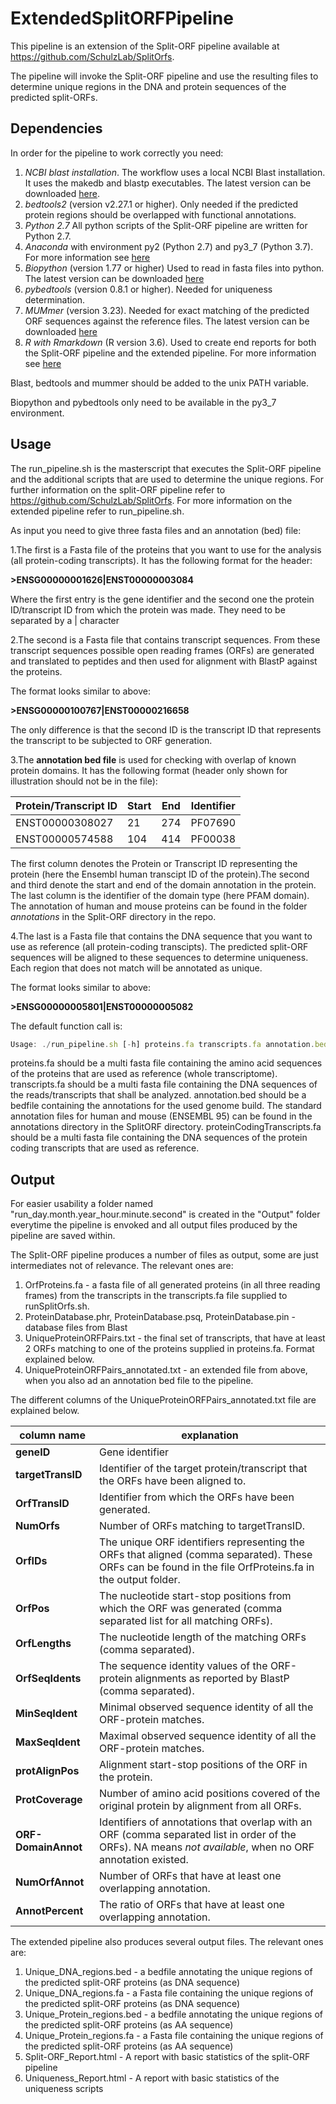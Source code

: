 # ExtendedSplitORFPipeline
This pipeline is an extension of the Split-ORF pipeline available at https://github.com/SchulzLab/SplitOrfs.

The pipeline will invoke the Split-ORF pipeline and use the resulting files to determine unique regions in the DNA and protein sequences of the predicted split-ORFs.

## Dependencies
In order for the pipeline to work correctly you need:


1) *NCBI blast installation*. The workflow uses a local NCBI Blast installation. It uses the makedb and blastp executables. The latest version can be downloaded [here](https://blast.ncbi.nlm.nih.gov/Blast.cgi).
2) *bedtools2* (version v2.27.1 or higher). Only needed if the predicted protein regions should be overlapped with functional annotations.
3) *Python 2.7* All python scripts of the Split-ORF pipeline are written for Python 2.7.
4) *Anaconda* with environment py2 (Python 2.7) and py3_7 (Python 3.7). For more information see [here](https://docs.anaconda.com/anaconda/install/)
5) *Biopython* (version 1.77 or higher) Used to read in fasta files into python. The latest version can be downloaded [here](https://biopython.org/wiki/Download.)
6) *pybedtools* (version 0.8.1 or higher). Needed for uniqueness determination.
7) *MUMmer* (version 3.23). Needed for exact matching of the predicted ORF sequences against the reference files. The latest version can be downloaded [here](http://mummer.sourceforge.net/)
8) *R with Rmarkdown* (R version 3.6). Used to create end reports for both the Split-ORF pipeline and the extended pipeline. For more information see [here](https://www.r-project.org/)


Blast, bedtools and mummer should be added to the unix PATH variable.

Biopython and pybedtools only need to be available in the py3_7 environment.

## Usage
The run_pipeline.sh is the masterscript that executes the Split-ORF pipeline and the additional scripts that are used to determine the unique regions.
For further information on the split-ORF pipeline refer to https://github.com/SchulzLab/SplitOrfs.
For more information on the extended pipeline refer to run_pipeline.sh.

As input you need to give three fasta files and an annotation (bed) file:

1.The first is a Fasta file of the proteins that you want to use for the analysis (all protein-coding transcripts). It has the following format for the header: 

**>ENSG00000001626|ENST00000003084**

Where the first entry is the gene identifier and the second one the protein ID/transcript ID from which the protein was made. They need to be separated by a | character

2.The second is a Fasta file that contains transcript sequences. From these transcript sequences possible open reading frames (ORFs) are generated and translated to peptides and then used for alignment with BlastP against the proteins.

The format looks similar to above:

**>ENSG00000100767|ENST00000216658**

The only difference is that the second ID is the transcript ID that represents the transcript to be subjected to ORF generation.

3.The **annotation bed file** is used for checking with overlap of known protein domains. It has the following format (header only shown for illustration should not be in the file):

|Protein/Transcript ID   | Start   | End   | Identifier  |
|---|---|---|---|
|ENST00000308027| 21  |    274  |   PF07690|
|ENST00000574588|104 |    414   |  PF00038|

The first column denotes the Protein or Transcript ID representing the protein (here the Ensembl human transcipt ID of the protein).The second and third denote the start and end of the domain annotation in the protein. The last column is the identifier of the domain type (here PFAM domain). The annotation of human and mouse proteins can be found in the folder *annotations* in the Split-ORF directory in the repo.

4.The last is a Fasta file that contains the DNA sequence that you want to use as reference (all protein-coding transcipts). The predicted split-ORF sequences will be aligned to these sequences to determine uniqueness. Each region that does not match will be annotated as unique.

The format looks similar to above:

**>ENSG00000005801|ENST00000005082**

The default function call is:

```javascript
Usage: ./run_pipeline.sh [-h] proteins.fa transcripts.fa annotation.bed proteincodingtranscripts.fa
```

proteins.fa 			should be a multi fasta file containing the amino acid sequences of the proteins that are used as reference (whole transcriptome).
transcripts.fa 			should be a multi fasta file containing the DNA sequences of the reads/transcripts that shall be analyzed.
annotation.bed 			should be a bedfile containing the annotations for the used genome build.
				The standard annotation files for human and mouse (ENSEMBL 95) can be found in the annotations directory in the SplitORF directory.
proteinCodingTranscripts.fa 	should be a multi fasta file containing the DNA sequences of the protein coding transcripts that are used as reference.

## Output
For easier usability a folder named "run_day.month.year_hour.minute.second" is created in the "Output" folder everytime the pipeline is envoked and all output files produced by the pipeline are saved within.

The Split-ORF pipeline produces a number of files as output, some are just intermediates not of relevance. The relevant ones are:

1. OrfProteins.fa -  a fasta file of all generated proteins (in all three reading frames) from the transcripts in the transcripts.fa file supplied to runSplitOrfs.sh.
2. ProteinDatabase.phr, ProteinDatabase.psq, ProteinDatabase.pin - database files from Blast
3. UniqueProteinORFPairs.txt - the final set of transcripts, that have at least 2 ORFs matching to one of the proteins supplied in proteins.fa. Format explained below.
4. UniqueProteinORFPairs_annotated.txt - an extended file from above, when you also ad an annotation bed file to the pipeline.

The different columns of the UniqueProteinORFPairs_annotated.txt file are explained below.

|column name|explanation|
|---|---|
|**geneID** | Gene identifier|
|**targetTransID** | Identifier of the target protein/transcript that the ORFs have been aligned to.|
|**OrfTransID** | Identifier from which the ORFs have been generated.|
|**NumOrfs** | Number of ORFs matching to targetTransID.|
|**OrfIDs** | The unique ORF identifiers representing the ORFs that aligned (comma separated). These ORFs can be found in the file OrfProteins.fa in the output folder.|
|**OrfPos**| The nucleotide start-stop positions from which the ORF was generated (comma separated list for all matching ORFs).|
|**OrfLengths** | The nucleotide length of the matching ORFs (comma separated).|
|**OrfSeqIdents** | The sequence identity values of the ORF-protein alignments as reported by BlastP (comma separated).|
|**MinSeqIdent** | Minimal observed sequence identity of all the ORF-protein matches.|
|**MaxSeqIdent** | Maximal observed sequence identity of all the ORF-protein matches.|
|**protAlignPos** | Alignment start-stop positions of the ORF in the protein.|
|**ProtCoverage** | Number of amino acid positions covered of the original protein by alignment from all ORFs.|
|**ORF-DomainAnnot** | Identifiers of annotations that overlap with an ORF (comma separated list in order of the ORFs). NA means *not available*, when no ORF annotation existed.|
|**NumOrfAnnot** | Number of ORFs that have at least one overlapping annotation.|
|**AnnotPercent** | The ratio of ORFs that have at least one overlapping annotation.|

The extended pipeline also produces several output files. The relevant ones are:
1. Unique_DNA_regions.bed	-	a bedfile annotating the unique regions of the predicted split-ORF proteins (as DNA sequence)
2. Unique_DNA_regions.fa	-	a Fasta file containing the unique regions of the predicted split-ORF proteins (as DNA sequence)
3. Unique_Protein_regions.bed	-	a bedfile annotating the unique regions of the predicted split-ORF proteins (as AA sequence)
4. Unique_Protein_regions.fa	-	a Fasta file containing the unique regions of the predicted split-ORF proteins (as AA sequence)
5. Split-ORF_Report.html	-	A report with basic statistics of the split-ORF pipeline
6. Uniqueness_Report.html	-	A report with basic statistics of the uniqueness scripts
